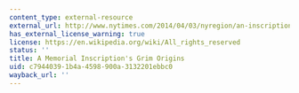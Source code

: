 ```yaml
---
content_type: external-resource
external_url: http://www.nytimes.com/2014/04/03/nyregion/an-inscription-taken-out-of-poetic-context-and-placed-on-a-9-11-memorial.html?_r=1
has_external_license_warning: true
license: https://en.wikipedia.org/wiki/All_rights_reserved
status: ''
title: A Memorial Inscription's Grim Origins
uid: c7944039-1b4a-4598-900a-3132201ebbc0
wayback_url: ''
---
```

